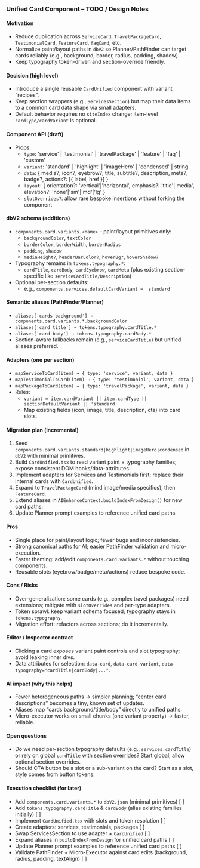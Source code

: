 ### Unified Card Component – TODO / Design Notes

#### Motivation
- Reduce duplication across `ServiceCard`, `TravelPackageCard`, `TestimonialCard`, `FeatureCard`, `faqCard`, etc.
- Normalize paint/layout paths in `dbV2` so Planner/PathFinder can target cards reliably (e.g., background, border, radius, padding, shadow).
- Keep typography token-driven and section-override friendly.

#### Decision (high level)
- Introduce a single reusable `CardUnified` component with variant “recipes”.
- Keep section wrappers (e.g., `ServicesSection`) but map their data items to a common card data shape via small adapters.
- Default behavior requires no `siteIndex` change; item-level `cardType/cardVariant` is optional.

#### Component API (draft)
- Props:
  - `type`: 'service' | 'testimonial' | 'travelPackage' | 'feature' | 'faq' | 'custom'
  - `variant`: 'standard' | 'highlight' | 'imageHero' | 'condensed' | string
  - `data`: { media?, icon?, eyebrow?, title, subtitle?, description, meta?, badge?, actions?: [{ label, href }] }
  - `layout`: { orientation?: 'vertical'|'horizontal', emphasis?: 'title'|'media', elevation?: 'none'|'sm'|'md'|'lg' }
  - `slotOverrides?`: allow rare bespoke insertions without forking the component

#### dbV2 schema (additions)
- `components.card.variants.<name>` – paint/layout primitives only:
  - `backgroundColor`, `textColor`
  - `borderColor`, `borderWidth`, `borderRadius`
  - `padding`, `shadow`
  - `mediaHeight?`, `headerBarColor?`, `hoverBg?`, `hoverShadow?`
- Typography remains in `tokens.typography.*`:
  - `cardTitle`, `cardBody`, `cardEyebrow`, `cardMeta` (plus existing section-specific like `serviceCardTitle/Description`)
- Optional per-section defaults:
  - e.g., `components.services.defaultCardVariant = 'standard'`

#### Semantic aliases (PathFinder/Planner)
- `aliases['cards background'] → components.card.variants.*.backgroundColor`
- `aliases['card title'] → tokens.typography.cardTitle.*`
- `aliases['card body'] → tokens.typography.cardBody.*`
- Section-aware fallbacks remain (e.g., `serviceCardTitle`) but unified aliases preferred.

#### Adapters (one per section)
- `mapServiceToCard(item) → { type: 'service', variant, data }`
- `mapTestimonialToCard(item) → { type: 'testimonial', variant, data }`
- `mapPackageToCard(item) → { type: 'travelPackage', variant, data }`
- Rules:
  - `variant = item.cardVariant || item.cardType || sectionDefaultVariant || 'standard'`
  - Map existing fields (icon, image, title, description, cta) into card slots.

#### Migration plan (incremental)
1) Seed `components.card.variants.standard|highlight|imageHero|condensed` in `dbV2` with minimal primitives.
2) Build `CardUnified.tsx` to read variant paint + typography families; expose consistent DOM hooks/data-attributes.
3) Implement adapters for Services and Testimonials first; replace their internal cards with `CardUnified`.
4) Expand to `TravelPackageCard` (mind image/media specifics), then `FeatureCard`.
5) Extend aliases in `AIEnhanceContext.buildIndexFromDesign()` for new card paths.
6) Update Planner prompt examples to reference unified card paths.

#### Pros
- Single place for paint/layout logic; fewer bugs and inconsistencies.
- Strong canonical paths for AI; easier PathFinder validation and micro-execution.
- Faster theming: add/edit `components.card.variants.*` without touching components.
- Reusable slots (eyebrow/badge/meta/actions) reduce bespoke code.

#### Cons / Risks
- Over-generalization: some cards (e.g., complex travel packages) need extensions; mitigate with `slotOverrides` and per-type adapters.
- Token sprawl: keep variant schema focused; typography stays in `tokens.typography`.
- Migration effort: refactors across sections; do it incrementally.

#### Editor / Inspector contract
- Clicking a card exposes variant paint controls and slot typography; avoid leaking inner divs.
- Data attributes for selection: `data-card`, `data-card-variant`, `data-typography="cardTitle|cardBody|..."`.

#### AI impact (why this helps)
- Fewer heterogeneous paths → simpler planning; “center card descriptions” becomes a tiny, known set of updates.
- Aliases map “cards background/title/body” directly to unified paths.
- Micro-executor works on small chunks (one variant property) → faster, reliable.

#### Open questions
- Do we need per-section typography defaults (e.g., `services.cardTitle`) or rely on global `cardTitle` with section overrides? Start global; allow optional section overrides.
- Should CTA button be a slot or a sub-variant on the card? Start as a slot, style comes from button tokens.

#### Execution checklist (for later)
- Add `components.card.variants.*` to `dbV2.json` (minimal primitives) [ ]
- Add `tokens.typography.cardTitle` & `cardBody` (alias existing families initially) [ ]
- Implement `CardUnified.tsx` with slots and token resolution [ ]
- Create adapters: services, testimonials, packages [ ]
- Swap ServicesSection to use adapter + `CardUnified` [ ]
- Expand aliases in `buildIndexFromDesign` for unified card paths [ ]
- Update Planner prompt examples to reference unified card paths [ ]
- Validate PathFinder + Micro-Executor against card edits (background, radius, padding, textAlign) [ ]


